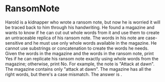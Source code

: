 # RansomNote
Harold is a kidnapper who wrote a ransom note, but now he is worried it will be traced back to him through his handwriting. He found a magazine and wants to know if he can cut out whole words from it and use them to create an untraceable replica of his ransom note. The words in his note are case-sensitive and he must use only whole words available in the magazine. He cannot use substrings or concatenation to create the words he needs.  Given the words in the magazine and the words in the ransom note, print Yes if he can replicate his ransom note exactly using whole words from the magazine; otherwise, print No.  For example, the note is "Attack at dawn". The magazine contains only "attack at dawn". The magazine has all the right words, but there's a case mismatch. The answer is .
